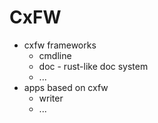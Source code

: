 # CxFW

- cxfw frameworks
  - cmdline
  - doc - rust-like doc system
  - ...
- apps based on cxfw
  - writer
  - ...
